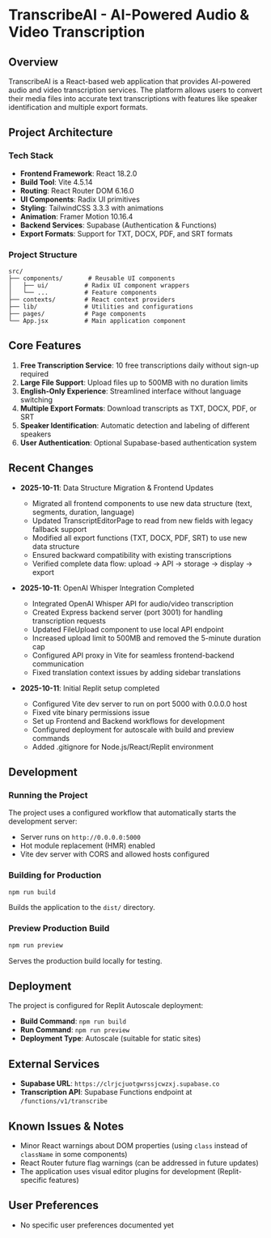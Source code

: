 # TranscribeAI - AI-Powered Audio & Video Transcription

## Overview
TranscribeAI is a React-based web application that provides AI-powered audio and video transcription services. The platform allows users to convert their media files into accurate text transcriptions with features like speaker identification and multiple export formats.

## Project Architecture

### Tech Stack
- **Frontend Framework**: React 18.2.0
- **Build Tool**: Vite 4.5.14
- **Routing**: React Router DOM 6.16.0
- **UI Components**: Radix UI primitives
- **Styling**: TailwindCSS 3.3.3 with animations
- **Animation**: Framer Motion 10.16.4
- **Backend Services**: Supabase (Authentication & Functions)
- **Export Formats**: Support for TXT, DOCX, PDF, and SRT formats

### Project Structure
```
src/
├── components/       # Reusable UI components
│   ├── ui/          # Radix UI component wrappers
│   └── ...          # Feature components
├── contexts/        # React context providers
├── lib/             # Utilities and configurations
├── pages/           # Page components
└── App.jsx          # Main application component
```

## Core Features
1. **Free Transcription Service**: 10 free transcriptions daily without sign-up required
2. **Large File Support**: Upload files up to 500MB with no duration limits
3. **English-Only Experience**: Streamlined interface without language switching
4. **Multiple Export Formats**: Download transcripts as TXT, DOCX, PDF, or SRT
5. **Speaker Identification**: Automatic detection and labeling of different speakers
6. **User Authentication**: Optional Supabase-based authentication system

## Recent Changes
- **2025-10-11**: Data Structure Migration & Frontend Updates
  - Migrated all frontend components to use new data structure (text, segments, duration, language)
  - Updated TranscriptEditorPage to read from new fields with legacy fallback support
  - Modified all export functions (TXT, DOCX, PDF, SRT) to use new data structure
  - Ensured backward compatibility with existing transcriptions
  - Verified complete data flow: upload → API → storage → display → export
  
- **2025-10-11**: OpenAI Whisper Integration Completed
  - Integrated OpenAI Whisper API for audio/video transcription
  - Created Express backend server (port 3001) for handling transcription requests
  - Updated FileUpload component to use local API endpoint
  - Increased upload limit to 500MB and removed the 5-minute duration cap
  - Configured API proxy in Vite for seamless frontend-backend communication
  - Fixed translation context issues by adding sidebar translations
  
- **2025-10-11**: Initial Replit setup completed
  - Configured Vite dev server to run on port 5000 with 0.0.0.0 host
  - Fixed vite binary permissions issue
  - Set up Frontend and Backend workflows for development
  - Configured deployment for autoscale with build and preview commands
  - Added .gitignore for Node.js/React/Replit environment

## Development

### Running the Project
The project uses a configured workflow that automatically starts the development server:
- Server runs on `http://0.0.0.0:5000`
- Hot module replacement (HMR) enabled
- Vite dev server with CORS and allowed hosts configured

### Building for Production
```bash
npm run build
```
Builds the application to the `dist/` directory.

### Preview Production Build
```bash
npm run preview
```
Serves the production build locally for testing.

## Deployment
The project is configured for Replit Autoscale deployment:
- **Build Command**: `npm run build`
- **Run Command**: `npm run preview`
- **Deployment Type**: Autoscale (suitable for static sites)

## External Services
- **Supabase URL**: `https://clrjcjuotgwrssjcwzxj.supabase.co`
- **Transcription API**: Supabase Functions endpoint at `/functions/v1/transcribe`

## Known Issues & Notes
- Minor React warnings about DOM properties (using `class` instead of `className` in some components)
- React Router future flag warnings (can be addressed in future updates)
- The application uses visual editor plugins for development (Replit-specific features)

## User Preferences
- No specific user preferences documented yet
